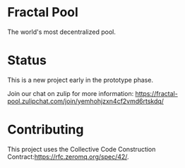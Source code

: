 # Fractal Pool

The world's most decentralized pool.

# Status
This is a new project early in the prototype phase.

Join our chat on zulip for more information: https://fractal-pool.zulipchat.com/join/yemhohjzxn4cf2vmd6rtskdq/ 

# Contributing
This project uses the Collective Code Construction Contract:https://rfc.zeromq.org/spec/42/.

